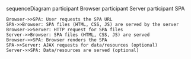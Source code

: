 sequenceDiagram
    participant Browser
    participant Server
    participant SPA

    Browser->>SPA: User requests the SPA URL
    SPA->>Browser: SPA files (HTML, CSS, JS) are served by the server
    Browser->>Server: HTTP request for SPA files
    Server->>Browser: SPA files (HTML, CSS, JS) are served
    Browser->>SPA: Browser renders the SPA
    SPA->>Server: AJAX requests for data/resources (optional)
    Server->>SPA: Data/resources are served (optional)
